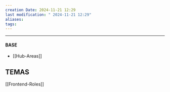 ```yaml
---
creation Date: 2024-11-21 12:29
last modification: " 2024-11-21 12:29"
aliases: 
tags:
---
```

___
#### BASE
- [[Hub-Areas]]

## TEMAS

[[Frontend-Roles]]
